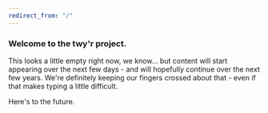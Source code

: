 ```yaml
---
redirect_from: "/"
---
```


### Welcome to the twy'r project.

This looks a little empty right now, we know... but content will start appearing over the next few days - and will hopefully continue over the next few years.
We're definitely keeping our fingers crossed about that - even if that makes typing a little difficult.

Here's to the future.
